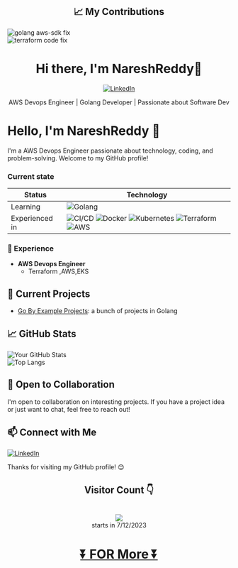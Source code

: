  <h2 align="center"> 📈 My Contributions </h2>
 
![golang aws-sdk fix](https://github.com/awsdocs/aws-doc-sdk-examples/pull/5204)
<br>
![terraform code fix](https://github.com/hashicorp/terraform/pull/36128)
 
 <h1 align="center">Hi there, I'm NareshReddy👋</h1>

<p align="center">
  <a href="https://www.linkedin.com/in/reddynn/"><img alt="LinkedIn" src="https://img.shields.io/badge/LinkedIn-NareshReddy-blue?style=flat-square&logo=linkedin"></a>
  
<!--   <a href="https://yourwebsite.com/"><img alt="Website" src="https://img.shields.io/badge/Website-Karthikeyan_A-9cf?style=flat-square"></a> -->
</p>

<p align="center">AWS Devops Engineer | Golang Developer | Passionate about Software Dev</p>


# Hello, I'm NareshReddy 👋

I'm a AWS Devops Engineer passionate about technology, coding, and problem-solving. Welcome to my GitHub profile!
<!---
## 🔧 MY Teck Stack
| Technology | Web Tech Stack | Android Tech Stack |
|------------|----------------|--------------------|
| Front-End  | ![HTML](https://img.shields.io/badge/HTML-%23E34F26.svg?style=for-the-badge&logo=html5&logoColor=white) <br> ![CSS](https://img.shields.io/badge/CSS-%231572B6.svg?style=for-the-badge&logo=css3&logoColor=white)  <br> ![Tailwind CSS](https://img.shields.io/badge/Tailwind%20CSS-%232779e8.svg?style=for-the-badge&logo=tailwind-css&logoColor=white) <br> ![React Js](https://img.shields.io/badge/React%20Js-%2361dbfb.svg?style=for-the-badge&logo=react&logoColor=white)  <br> ![TypeScript](https://img.shields.io/badge/TypeScript-%23007ACC.svg?style=for-the-badge&logo=typescript&logoColor=white) | ![Flutter](https://img.shields.io/badge/Flutter-%2302569B.svg?style=for-the-badge&logo=flutter&logoColor=white) |
| Back -End  | ![Java](https://img.shields.io/badge/Java-%23E76F00.svg?style=for-the-badge&logo=java&logoColor=white) <br> ![Go](https://img.shields.io/badge/Go-%2300ADD8.svg?style=for-the-badge&logo=go&logoColor=white)  | ![Dart](https://img.shields.io/badge/Dart-%230175C2.svg?style=for-the-badge&logo=dart&logoColor=white) |
| Database   | ![PostgreSQL](https://img.shields.io/badge/PostgreSQL-%23336791.svg?style=for-the-badge&logo=postgresql&logoColor=white)  <br> ![MongoDB](https://img.shields.io/badge/MongoDB-%2347A248.svg?style=for-the-badge&logo=mongodb&logoColor=white)  | ![Firebase](https://img.shields.io/badge/Firebase-%23FFCA28.svg?style=for-the-badge&logo=firebase&logoColor=black)  |
| API        | ![REST](https://img.shields.io/badge/REST-%235C5C5C.svg?style=for-the-badge) <br> ![OAuth 2.0](https://img.shields.io/badge/OAuth%202.0-%234A90E2.svg?style=for-the-badge) | ![REST](https://img.shields.io/badge/REST-%235C5C5C.svg?style=for-the-badge) <br> ![OAuth 2.0](https://img.shields.io/badge/OAuth%202.0-%234A90E2.svg?style=for-the-badge)  |
| Cloud      | ![Azure](https://img.shields.io/badge/Azure-%230078D4.svg?style=for-the-badge&logo=microsoft-azure&logoColor=white) | ![Firebase](https://img.shields.io/badge/Firebase-%23FFCA28.svg?style=for-the-badge&logo=firebase&logoColor=black)  |
| Other      | ![Git](https://img.shields.io/badge/Git-%23F05032.svg?style=for-the-badge&logo=git&logoColor=white) <br> ![CI/CD](https://img.shields.io/badge/CI%2FCD-%2343853D.svg?style=for-the-badge) <br> ![Docker](https://img.shields.io/badge/Docker-%232496ED.svg?style=for-the-badge&logo=docker&logoColor=white) | ![Git](https://img.shields.io/badge/Git-%23F05032.svg?style=for-the-badge&logo=git&logoColor=white) <br> ![CI/CD](https://img.shields.io/badge/CI%2FCD-%2343853D.svg?style=for-the-badge) <br> ![Docker](https://img.shields.io/badge/Docker-%232496ED.svg?style=for-the-badge&logo=docker&logoColor=white)  |

| more i learned in free time |  ![Python](https://img.shields.io/badge/Python-%233776AB.svg?style=for-the-badge&logo=python&logoColor=white) ![C](https://img.shields.io/badge/C-%2300599C.svg?style=for-the-badge&logo=c&logoColor=white) ![C++](https://img.shields.io/badge/C%2B%2B-%2300599C.svg?style=for-the-badge&logo=c%2B%2B&logoColor=white)|  
|----|---|
--->
### Current state
| Status | Technology |
|--------|------------|
| Learning | ![Golang](https://img.shields.io/badge/Golang-%230078D4.svg?style=for-the-badge&logo=golang&logoColor=blue) 
| Experienced in | ![CI/CD](https://img.shields.io/badge/CI%2FCD-%2343853D.svg?style=for-the-badge) ![Docker](https://img.shields.io/badge/Docker-%232496ED.svg?style=for-the-badge&logo=docker&logoColor=white) ![Kubernetes](https://img.shields.io/badge/kubernetes-%23326ce5.svg?style=for-the-badge&logo=kubernetes&logoColor=white) ![Terraform](https://img.shields.io/badge/terraform-%235835CC.svg?style=for-the-badge&logo=terraform&logoColor=white) ![AWS](https://img.shields.io/badge/AWS-%23FF9900.svg?style=for-the-badge&logo=amazon-aws&logoColor=white)

<!--   ![PostgreSQL](https://img.shields.io/badge/PostgreSQL-%23336791.svg?style=for-the-badge&logo=postgresql&logoColor=white)  -->

### 💼 Experience

- **AWS Devops Engineer**
  - Terraform ,AWS,EKS


  

## 🌱 Current Projects

- [Go By Example Projects](https://github.com/reddynn/Go-By-Example-Projects): a bunch of projects in Golang



## 📈 GitHub Stats
![Your GitHub Stats](https://github-readme-stats.vercel.app/api?username=reddynn&show_icons=true)
<br>
![Top Langs](https://github-readme-stats.vercel.app/api/top-langs/?username=reddynn&hide=Jupyter%20Notebook&langs_count=9)


<!-- ## 🌟 Featured Repositories
[![Repo 1](https://github-readme-stats.vercel.app/api/pin/?username=reddynn&repo=Repo1&show_owner=true)](Link to Repo 1)
[![Repo 2](https://github-readme-stats.vercel.app/api/pin/?username=YourUsername&repo=Repo2&show_owner=true)](Link to Repo 2)  -->

## 🤝 Open to Collaboration
I'm open to collaboration on interesting projects. If you have a project idea or just want to chat, feel free to reach out!
## 📫 Connect with Me
 [![LinkedIn](https://img.shields.io/badge/linkedin-%230077B5.svg?style=for-the-badge&logo=linkedin&logoColor=white)](https://www.linkedin.com/in/reddynn/)
<!-- - Portfolio Website: [Your Portfolio Website](Portfolio URL) -->



Thanks for visiting my GitHub profile! 😊
<div align="center"> 
 <h2> Visitor Count 👇</h2> <br>
 <img src="https://profile-counter.glitch.me/reddynn/count.svg"> <br>
starts in 7/12/2023
<h1> <a href="https://github.com/reddynn?tab=repositories">⏬ FOR More ⏬</a><h1>
</div>
        
